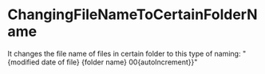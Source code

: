 # ChangingFileNameToCertainFolderName
It changes the file name of files in certain folder to this type of naming: "{modified date of file} {folder name} 00{autoIncrement}}"
